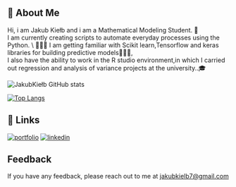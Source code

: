 ## 🚀 About Me
Hi, i am Jakub Kiełb and i am a  Mathematical Modeling Student. 🧮\
I am currently creating scripts to automate everyday processes using the Python. \ 👩🏽‍💻
I am getting familiar with Scikit learn,Tensorflow and keras libraries for building predictive models👨🏽‍🏫, \
I also have the ability to work in the R studio environment,in which I carried out regression and analysis of variance projects at the university..🎓


![JakubKiełb GitHub stats](https://github-readme-stats.vercel.app/api?username=Thizz00&show_icons=true&theme=radical)




[![Top Langs](https://github-readme-stats.vercel.app/api/top-langs/?username=Thizz00&langs_count=8)](https://github.com/Thizz00/github-readme-stats)


## 🔗 Links
[![portfolio](https://img.shields.io/badge/my_portfolio-000?style=for-the-badge&logo=ko-fi&logoColor=white)](https://jakubkielb.netlify.app)
[![linkedin](https://img.shields.io/badge/linkedin-0A66C2?style=for-the-badge&logo=linkedin&logoColor=white)](https://www.linkedin.com/in/jakub-kiełb/)




## Feedback

If you have any feedback, please reach out to me at  jakubkielb7@gmail.com

